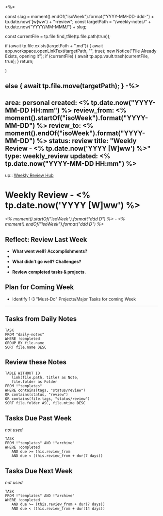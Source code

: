 <%*

const slug = moment().endOf("isoWeek").format("YYYY-MM-DD-ddd-") + tp.date.now('[w]ww') + "-review";
const targetPath = "/weekly-notes/" + tp.date.now("YYYY/MM-MMM/") + slug;

const currentFile = tp.file.find_tfile(tp.file.path(true));

if (await tp.file.exists(targetPath + ".md")) {
    await app.workspace.openLinkText(targetPath, "", true);
    new Notice("File Already Exists, opening it");
    if (currentFile) {
        await tp.app.vault.trash(currentFile, true);
    }
    return;

}

else {
    await tp.file.move(targetPath);
}
-%>
---
area: personal
created: <% tp.date.now("YYYY-MM-DD HH:mm") %>
review_from: <% moment().startOf("isoWeek").format("YYYY-MM-DD") %>
review_to:  <% moment().endOf("isoWeek").format("YYYY-MM-DD") %>
status: review
title: "Weekly Review - <% tp.date.now('YYYY [W]ww') %>"
type: weekly_review
updated: <% tp.date.now("YYYY-MM-DD HH:mm") %>
---

up:: [Weekly Review Hub](weekly-review-hub.md)

# Weekly Review - <% tp.date.now('YYYY [W]ww') %>

_<% moment().startOf("isoWeek").format("ddd D") %> - <% moment().endOf("isoWeek").format("ddd D") %>_

## Reflect: Review Last Week

- **What went well? Accomplishments?**
 -
- **What didn't go well? Challenges?**
 -
- **Review completed tasks & projects.**

## Plan for Coming Week

- Identify 1-3 "Must-Do" Projects/Major Tasks for coming Week

---

## Tasks from Daily Notes

```dataview
TASK
FROM "daily-notes"
WHERE !completed
GROUP BY file.name
SORT file.name DESC
```

## Review these Notes

```dataview
TABLE WITHOUT ID
   link(file.path, title) as Note,
   file.folder as Folder
FROM !"templates"
WHERE contains(tags, "status/review")
OR contains(status, "review")
OR contains(file.tags, "status/review")
SORT file.folder ASC, file.mtime DESC
```


## Tasks Due Past Week

_not used_

```dataview
TASK
FROM !"templates" AND !"archive"
WHERE !completed
   AND due >= this.review_from
   AND due < (this.review_from + dur(7 days))
```

## Tasks Due Next Week

_not used_

```dataview
TASK
FROM !"templates" AND !"archive"
WHERE !completed
   AND due >= (this.review_from + dur(7 days))
   AND due < (this.review_from + dur(14 days))
```
